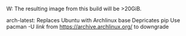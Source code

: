 W: The resulting image from this build will be >20GiB.

arch-latest:
    Replaces Ubuntu with Archlinux base
    Depricates pip
    Use pacman -U <i>link</i> from https://archive.archlinux.org/ to downgrade